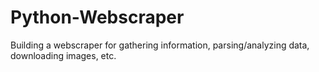 # Python-Webscraper 
Building a webscraper for gathering information, parsing/analyzing data, downloading images, etc. 
